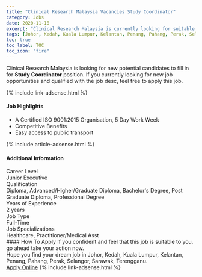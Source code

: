 ```yaml
---
title: "Clinical Research Malaysia Vacancies Study Coordinator" 
category: Jobs 
date: 2020-11-18 
excerpt: "Clinical Research Malaysia is currently looking for suitable person to fill in the Study Coordinator which positioned at Johor, Kedah, Kuala Lumpur, Kelantan, Penang, Pahang, Perak, Selangor, Sarawak, Terengganu" 
tags: [Johor, Kedah, Kuala Lumpur, Kelantan, Penang, Pahang, Perak, Selangor, Sarawak, Terengganu] 
toc: true 
toc_label: TOC 
toc_icon: "fire" 
--- 
```


<p>Clinical Research Malaysia is looking for new potential candidates to fill in for <b>Study Coordinator</b> position. If you currently looking for new job opportunities and qualified with the job desc, feel free to apply this job.
</p>{% include link-adsense.html %} 
<div><div><div><h4>Job Highlights</h4></div></div><div><ul><li><div><div><div><div></div></div></div><div><span>A Certified ISO 9001:2015 Organisation, 5 Day Work Week</span></div></div></li><li><div><div><div><div></div></div></div><div><span>Competitive Benefits</span></div></div></li><li><div><div><div><div></div></div></div><div><span>Easy access to public transport</span></div></div></li></ul></div></div> 
{% include article-adsense.html %} 
<div><div><div><h4>Additional Information</h4></div></div><div><div><div><div><div><div><div><div><span>Career Level</span></div></div><div><span>Junior Executive</span></div></div></div></div><div><div><div><div><div><span>Qualification</span></div></div><div><span>Diploma, Advanced/Higher/Graduate Diploma, Bachelor's Degree, Post Graduate Diploma, Professional Degree</span></div></div></div></div><div><div><div><div><div><span>Years of Experience</span></div></div><div><span>2 years</span></div></div></div></div><div><div><div><div><div><span>Job Type</span></div></div><div><span>Full-Time</span></div></div></div></div><div><div><div><div><div><span>Job Specializations</span></div></div><div><span>Healthcare, Practitioner/Medical Asst</span></div></div></div></div></div></div></div></div> 
#### How To Apply 
If you confident and feel that this job is suitable to you, go ahead take your action now. <br/> 
Hope you find your dream job in Johor, Kedah, Kuala Lumpur, Kelantan, Penang, Pahang, Perak, Selangor, Sarawak, Terengganu. <br/> 
<a href="https://www.jobstreet.com.my/en/job/study-coordinator-4425333?jobId=jobstreet-my-job-4425333&sectionRank=30&token=0~3578cd35-1363-4026-bf8c-6608e50f3597&fr=SRP%20View%20In%20New%20Ta" class="btn btn--info" target="_blank" rel="nofollow noopenner">Apply Online</a> 
{% include link-adsense.html %} 